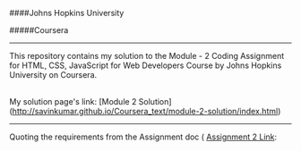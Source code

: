 

####Johns Hopkins University



#####Coursera



<hr>



This repository contains my solution to the Module - 2 Coding Assignment for HTML, CSS, JavaScript for Web Developers Course by Johns Hopkins University on Coursera. <br><br>



My solution page's link: [Module 2 Solution] (http://savinkumar.github.io/Coursera_text/module-2-solution/index.html) <br>



<hr>







Quoting the requirements from the Assignment doc ( [Assignment 2 Link](https://github.com/jhu-ep-coursera/fullstack-course4/blob/master/assignments/assignment2/Assignment-2.md ):<br>




